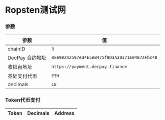 # Ropsten测试网

### 参数

| 参数 | 值 |
| --- | --- |
| chainID | `3` |
| DecPay 合约地址 | `0xe902A2597e34E5eB475f8D3A30371E0487aFbc48` |
| 收银台地址 | `https://payment.decpay.finance` |
| 基础支付代币 | `ETH` |
| decimals | `18` |


### Token代币支付

| Token | Decimals | Address |
| --- | --- | --- |